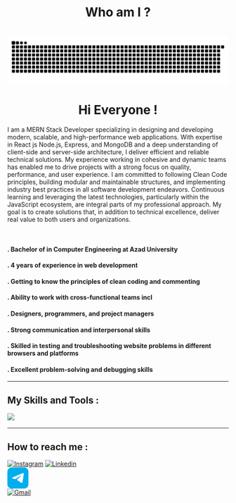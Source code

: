 <div align="center">
    <h1 align="center">Who am I ?<h1>
    <img src="./Images/repository.svg" alt="github" align="center">
    <h1 align=center>Hi Everyone !</h1>
</div>

<p>I am a MERN Stack Developer specializing in designing and developing modern, scalable, and high-performance web applications. With expertise in React js Node.js, Express, and MongoDB and a deep understanding of client-side and server-side architecture, I deliver efficient and reliable technical solutions. My experience working in cohesive and dynamic teams has enabled me to drive projects with a strong focus on quality, performance, and user experience. I am committed to following Clean Code principles, building modular and maintainable structures, and implementing industry best practices in all software development endeavors. Continuous learning and leveraging the latest technologies, particularly within the JavaScript ecosystem, are integral parts of my professional approach. My goal is to create solutions that, in addition to technical excellence, deliver real value to both users and organizations.</p>

<br />

<h4>. Bachelor of in Computer Engineering at Azad University</h4>
<h4>. 4 years of experience in web development</h4>
<h4>. Getting to know the principles of clean coding and commenting</h4>
<h4>. Ability to work with cross-functional teams incl</h4>
<h4>. Designers, programmers, and project managers</h4>
<h4>. Strong communication and interpersonal skills</h4>
<h4>. Skilled in testing and troubleshooting website problems in different browsers and platforms</h4>
<h4>. Excellent problem-solving and debugging skills</h4>

<hr>

<h2>My Skills and Tools :</h2>

<img src="https://skillicons.dev/icons?i=tailwindcss,react,nextjs,redux,nodejs,express,mongodb,git,materialui,vscode&perline=5" />

<hr />

<h2>How to reach me :</h2>

<a href="https://www.instagram.com/mahdi.a3301" target="_blank"><img src="https://skillicons.dev/icons?i=instagram" alt="Instagram" /></a>
<a href="https://linkedin.com/in/mahdiadham3301" target="_blank"><img src="https://skillicons.dev/icons?i=linkedin" alt="Linkedin" /></a>
<a href="https://t.me/drwhoami404" target="_blank" style="display: block; width: 48px; height: 48px;"><img src="./Images/telegram.png" alt="Telegram" /></a>
<a href="mailto:m.adham3301@gmail.com" target="_blank"><img src="https://skillicons.dev/icons?i=gmail" alt="Gmail" /></a>

